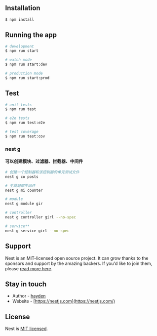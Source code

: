 <!--
 * @Descripttion :
 * @Author       : wuhaidong
 * @Date         : 2022-12-15 17:14:31
 * @LastEditors  : wuhaidong
 * @LastEditTime : 2023-04-27 09:30:21
-->

## Installation

```bash
$ npm install
```

## Running the app

```bash
# development
$ npm run start

# watch mode
$ npm run start:dev

# production mode
$ npm run start:prod
```

## Test

```bash
# unit tests
$ npm run test

# e2e tests
$ npm run test:e2e

# test coverage
$ npm run test:cov
```

### nest g

#### 可以创建模块、过滤器、拦截器、中间件

```bash
# 创建一个控制器和该控制器的单元测试文件
nest g co posts

# 生成局部中间件
nest g mi counter

# module
nest g module gir

# controller
nest g controller girl --no-spec

# service**
nest g service girl --no-spec
```

## Support

Nest is an MIT-licensed open source project. It can grow thanks to the sponsors and support by the amazing backers. If you'd like to join them, please [read more here](https://docs.nestjs.com/support).

## Stay in touch

- Author - [hayden](https://github.com/wuhaidong-me)
- Website - [https://nestjs.com](https://nestjs.com/)

## License

Nest is [MIT licensed](LICENSE).
